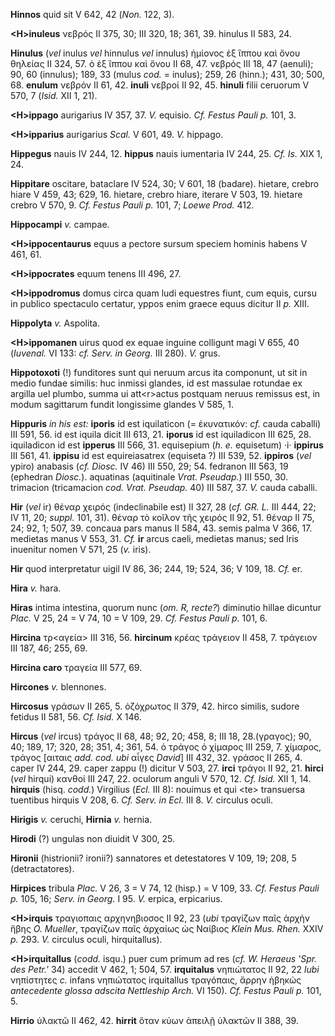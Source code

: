 **Hinnos** quid sit V 642, 42 (*Non.* 122, 3).

**\<H\>inuleus** νεβρός II 375, 30; III 320, 18; 361, 39. hinulus II
583, 24.

**Hinulus** (*vel* inulus *vel* hinnulus *vel* innulus) ἡμίονος ἐξ ἵππου
καὶ ὄνου θηλείας II 324, 57. ὁ ἐξ ἵππου καὶ ὄνου II 68, 47. νεβρός III
18, 47 (aenuli); 90, 60 (innulus); 189, 33 (mulus *cod.* = inulus); 259,
26 (hinn.); 431, 30; 500, 68. **enulum** νεβρόν II 61, 42. **inuli**
νεβροί II 92, 45. **hinuli** filii ceruorum V 570, 7 (*Isid.* XII 1,
21).

**\<H\>ippago** aurigarius IV 357, 37. *V.* equisio. *Cf. Festus Pauli
p.* 101, 3.

**\<H\>ipparius** aurigarius *Scal.* V 601, 49. *V.* hippago.

**Hippegus** nauis IV 244, 12. **hippus** nauis iumentaria IV 244, 25.
*Cf. Is.* XIX 1, 24.

**Hippitare** oscitare, bataclare IV 524, 30; V 601, 18 (badare).
hietare, crebro hiare V 459, 43; 629, 16. hietare, crebro hiare, iterare
V 503, 19. hietare crebro V 570, 9. *Cf. Festus Pauli p.* 101, 7; *Loewe
Prod.* 412.

**Hippocampi** *v.* campae.

**\<H\>ippocentaurus** equus a pectore sursum speciem hominis habens V
461, 61.

**\<H\>ippocrates** equum tenens III 496, 27.

**\<H\>ippodromus** domus circa quam ludi equestres fiunt, cum equis,
cursu in publico spectaculo certatur, yppos enim graece equus dicitur II
*p.* XIII.

**Hippolyta** *v.* Aspolita.

**\<H\>ippomanen** uirus quod ex equae inguine colligunt magi V 655, 40
(*Iuvenal.* VI 133: *cf. Serv. in Georg.* III 280). *V.* grus.

**Hippotoxoti** (!) funditores sunt qui neruum arcus ita componunt, ut
sit in medio fundae similis: huc inmissi glandes, id est massulae
rotundae ex argilla uel plumbo, summa ui att\<r\>actus postquam neruus
remissus est, in modum sagittarum fundit longissime glandes V 585, 1.

**Hippuris** *in his est:* **iporis** id est iquilaticon (= ἐκυνατικόν:
*cf.* cauda caballi) III 591, 56. id est iquila dicit III 613, 21.
**iporus** id est iquiladicon III 625, 28. iquiladicon id est
**ipperus** III 566, 31. equisepium (*h. e.* equisetum) ·i· **ippirus**
III 561, 41. **ippisu** id est equireiasatrex (equiseta ?) III 539, 52.
**ippiros** (*vel* ypiro) anabasis (*cf. Diosc.* IV 46) III 550, 29; 54.
fedranon III 563, 19 (ephedran *Diosc.*). aquatinas (aquitinale *Vrat.
Pseudap.*) III 550, 30. trimacion (tricamacion *cod. Vrat. Pseudap.* 40)
III 587, 37. *V.* cauda caballi.

**Hir** (*vel* ir) θέναρ χειρός (indeclinabile est) II 327, 28 (*cf. GR.
L.* III 444, 22; IV 11, 20; *suppl.* 101, 31). θέναρ τὸ κοῖλον τῆς
χειρός II 92, 51. θέναρ II 75, 24; 92, 1; 507, 39. concaua pars manus II
584, 43. semis palma V 366, 17. medietas manus V 553, 31. *Cf.* **ir**
arcus caeli, medietas manus; sed lris inuenitur nomen V 571, 25 (*v.*
iris).

**Hir** quod interpretatur uigil IV 86, 36; 244, 19; 524, 36; V 109, 18.
*Cf.* er.

**Hira** *v.* hara.

**Hiras** intima intestina, quorum nunc (*om. R, recte?*) diminutio
hillae dicuntur *Plac.* V 25, 24 = V 74, 10 = V 109, 29. *Cf. Festus
Pauli p.* 101, 6.

**Hircina** τρ\<αγεία\> III 316, 56. **hir­cinum** κρέας τράγειον II 458,
7. τράγειον III 187, 46; 255, 69.

**Hircina caro** τραγεία III 577, 69.

**Hircones** *v.* blennones.

**Hircosus** γράσων II 265, 5. ὀζόχρωτος II 379, 42. hirco similis,
sudore fetidus II 581, 56. *Cf. Isid.* X 146.

**Hircus** (*vel* ircus) τράγος II 68, 48; 92, 20; 458, 8; III 18,
28.(γραγος); 90, 40; 189, 17; 320, 28; 351, 4; 361, 54. ὁ τράγος ὁ
χίμαρος III 259, 7. χίμαρος, τράγος [αιταις *add. cod. ubi* αἶγες
*David*] III 432, 32. γράσος II 265, 4. caper IV 244, 29. caper zappu
(!) dicitur V 503, 27. **irci** τράγοι II 92, 21. **hirci** (*vel*
hirqui) κανθοί III 247, 22. oculorum anguli V 570, 12. *Cf. Isid.* XII
1, 14. **hirquis** (hisq. *codd.*) Virgilius (*Ecl.* III 8): nouimus et
qui \<te\> transuersa tuentibus hirquis V 208, 6. *Cf. Serv. in Ecl.*
III 8. *V.* circulus oculi.

**Hirigis** *v.* ceruchi, **Hirnia** *v.* hernia.

**Hirodi** (?) ungulas non diuidit V 300, 25.

**Hironii** (histrionii? ironii?) sannatores et detestatores V 109, 19;
208, 5 (detractatores).

**Hirpices** tribula *Plac.* V 26, 3 = V 74, 12 (hisp.) = V 109, 33.
*Cf. Festus Pauli p.* 105, 16; *Serv. in Georg.* I 95. *V.* erpica,
erpicarius.

**\<H\>irquis** τραγιοπαις αρχηνηβιοσος II 92, 23 (*ubi* τραγίζων παῖς
ἀρχὴν ἥβης *O. Mueller*, τραγίζων παῖς ἀρχαίως ὡς Ναίβιος *Klein Mus.
Rhen.* XXIV *p.* 293. *V.* circulus oculi, hirquitallus).

**\<H\>irquitallus** (*codd.* isqu.) puer cum primum ad res (*cf. W.
Heraeus 'Spr. des Petr.'* 34) accedit V 462, 1; 504, 57. **irquitalus**
νηπιώτατος II 92, 22 *lubi* νηπίστητες *c.* infans νηπιώτατος
irquitallus τραγόπαις, ἄρρην ἡβηκώς *antece­dente glossa adscita
Nettleship Arch.* VI 150). *Cf. Festus Pauli p.* 101, 5.

**Hirrio** ὑλακτῶ II 462, 42. **hirrit** ὅταν κύων ἀπειλῇ ὑλακτῶν II
388, 39.
